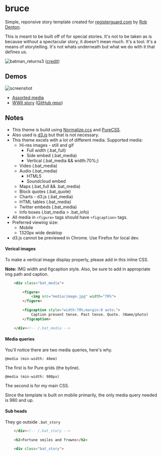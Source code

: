 # bruce

Simple, reponsive story template created for [registerguard.com](http://registerguard.com) by [Rob Denton](http://github.com/robertdenton). 

This is meant to be built off of for special stories. It's not to be taken as is because without a spectacular story, it doesn't mean much. It's a tool. It's a means of storytelling. It's not whats underneath but what we do with it that defines us.

![batman_returns3](https://cloud.githubusercontent.com/assets/4853944/3446952/fa6fbaa2-0147-11e4-8bd9-e9b748ea15b8.gif)
([credit](http://i26.photobucket.com/albums/c117/shocktrooper327/batman_returns3.gif))

## Demos

![screenshot](https://github.com/rgpages/bruce/blob/gh-pages/default.png)

* [Assorted media](http://pages.registerguard.com/bruce/)
* [WWII story](http://pages.registerguard.com/wwii) ([GitHub repo](http://github.com/rgpages/wwii))

## Notes

* This theme is build using [Normalize.ccs](http://necolas.github.io/normalize.css/) and [PureCSS](http://purecss.io).
* Also used is [d3.js](http://d3js.org) but that is not necessary.
* This theme excels with a lot of different media. Supported media:
  * Hi-res images - still and gif
    * Full width (.bat_full)
    * Side embed (.bat_media)
    * Vertical (.bat_media && width:70%;)
  * Video (.bat_media)
  * Audio (.bat_media)
    * HTML5
    * Soundcloud embed
  * Maps (.bat_full && .bat_media)
  * Block quotes (.bat_quote)
  * Charts - d3.js (.bat_media)
  * HTML tables (.bat_media)
  * Twitter embeds (.bat_media)
  * Info boxes (.bat_media > .bat_info)
* All media in `<figure>` tags should have `<figcaption>` tags.
* Preferred viewing size:
  * Mobile
  * 1320px wide desktop
* d3.js cannot be previewed in Chrome. Use Firefox for local dev.


#### Verical images

To make a vertical image display properly, please add in this inline CSS.

**Note:** IMG width and figcaption style. Also, be sure to add in appropriate img path and caption.

```html
	<div class="bat_media">
		
		<figure>
			<img src="media/image.jpg" width="70%">
		</figure>
		
		<figcaption style="width:70%;margin:0 auto;">
			Caption present tense. Past tense. Quote. (Name/photo)
		</figcaption>
	
	</div><!-- /.bat_media -->

```

#### Media queries

You'll notice there are two media queries, here's why.

`@media (min-width: 48em)`

The first is for Pure grids (the byline).

`@media (min-width: 980px)`

The second is for my main CSS.

Since the template is built on mobile primarily, the only media query needed is 980 and up.

#### Sub heads

They go outside `.bat_story`

```html
	</div><!-- /.bat_story -->
		
	<h2>Fortune smiles and frowns</h2>
		
	<div class="bat_story">
```
